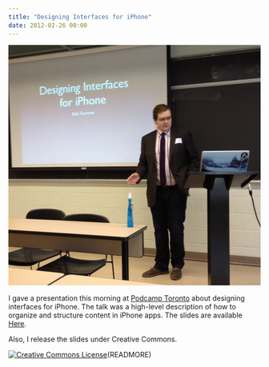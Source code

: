 ```yaml
---
title: "Designing Interfaces for iPhone"
date: 2012-02-26 00:00
---
```


 ![](/img/import/blog/2012/02/designing-interfaces-for-iphone/A49871E0DC6544ADB32226D10F5714E9.jpg)

I gave a presentation this morning at [Podcamp Toronto](http://2012.podcamptoronto.com/) about designing interfaces for iPhone. The talk was a high-level description of how to organize and structure content in iPhone apps. The slides are available [Here](https://speakerdeck.com/ashfurrow/designing-interfaces-for-iphone).

Also, I release the slides under Creative Commons.

 [![Creative Commons License](https://licensebuttons.net/l/by/3.0/88x31.png)](http://creativecommons.org/licenses/by/3.0/)(READMORE)
